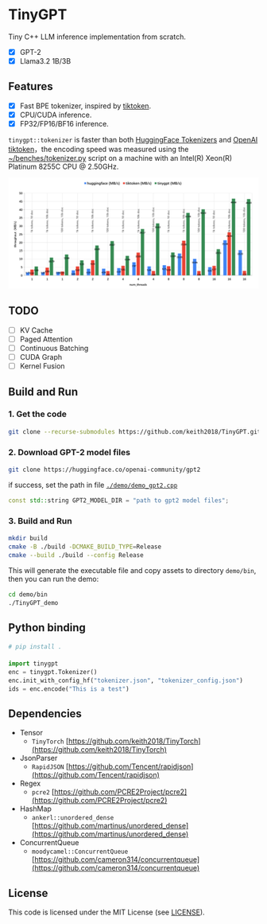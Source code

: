 # TinyGPT
Tiny C++ LLM inference implementation from scratch.

- [x] GPT-2
- [x] Llama3.2 1B/3B

## Features

- [x] Fast BPE tokenizer, inspired by [tiktoken](https://github.com/openai/tiktoken).
- [x] CPU/CUDA inference.
- [x] FP32/FP16/BF16 inference.

`tinygpt::tokenizer` is faster than both [HuggingFace Tokenizers](https://github.com/huggingface/tokenizers) and [OpenAI tiktoken](https://github.com/openai/tiktoken)，the encoding speed was measured using the [~/benches/tokenizer.py](https://github.com/keith2018/TinyGPT/blob/main/benches/tokenizer.py) script on a machine with an Intel(R) Xeon(R) Platinum 8255C CPU @ 2.50GHz.

![](docs/bench.png)

## TODO

- [ ] KV Cache
- [ ] Paged Attention
- [ ] Continuous Batching
- [ ] CUDA Graph
- [ ] Kernel Fusion

## Build and Run

### 1. Get the code

```bash
git clone --recurse-submodules https://github.com/keith2018/TinyGPT.git
```

### 2. Download GPT-2 model files
    
```bash
git clone https://huggingface.co/openai-community/gpt2
```
if success, set the path in file [`./demo/demo_gpt2.cpp`](https://github.com/keith2018/TinyGPT/blob/main/demo/demo_gpt2.cpp)

```cpp
const std::string GPT2_MODEL_DIR = "path to gpt2 model files";
```

### 3. Build and Run

```bash
mkdir build
cmake -B ./build -DCMAKE_BUILD_TYPE=Release
cmake --build ./build --config Release
```

This will generate the executable file and copy assets to directory `demo/bin`, then you can run the demo:

```bash
cd demo/bin
./TinyGPT_demo
```

## Python binding

```python
# pip install .

import tinygpt
enc = tinygpt.Tokenizer()
enc.init_with_config_hf("tokenizer.json", "tokenizer_config.json")
ids = enc.encode("This is a test")
```

## Dependencies

- Tensor
  - `TinyTorch` [https://github.com/keith2018/TinyTorch](https://github.com/keith2018/TinyTorch)
- JsonParser
  - `RapidJSON` [https://github.com/Tencent/rapidjson](https://github.com/Tencent/rapidjson)
- Regex
  - `pcre2` [https://github.com/PCRE2Project/pcre2](https://github.com/PCRE2Project/pcre2)
- HashMap
  - `ankerl::unordered_dense` [https://github.com/martinus/unordered_dense](https://github.com/martinus/unordered_dense)
- ConcurrentQueue
  - `moodycamel::ConcurrentQueue` [https://github.com/cameron314/concurrentqueue](https://github.com/cameron314/concurrentqueue)

## License

This code is licensed under the MIT License (see [LICENSE](LICENSE)).
